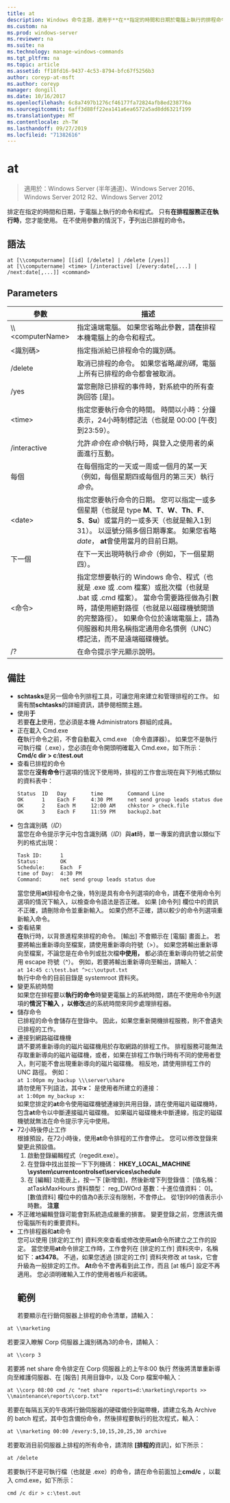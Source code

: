 ```yaml
---
title: at
description: Windows 命令主題，適用于**在**指定的時間和日期於電腦上執行的排程命令和程式。
ms.custom: na
ms.prod: windows-server
ms.reviewer: na
ms.suite: na
ms.technology: manage-windows-commands
ms.tgt_pltfrm: na
ms.topic: article
ms.assetid: ff18fd16-9437-4c53-8794-bfc67f5256b3
author: coreyp-at-msft
ms.author: coreyp
manager: dongill
ms.date: 10/16/2017
ms.openlocfilehash: 6c8a7497b1276cf46177fa72824afb8ed238776a
ms.sourcegitcommit: 6aff3d88ff22ea141a6ea6572a5ad8dd6321f199
ms.translationtype: MT
ms.contentlocale: zh-TW
ms.lasthandoff: 09/27/2019
ms.locfileid: "71382616"
---
```

# <a name="at"></a>at

>適用於：Windows Server (半年通道)、Windows Server 2016、Windows Server 2012 R2、Windows Server 2012

排定在指定的時間和日期，于電腦上執行的命令和程式。 只有**在排程服務正在執行時**，您才能使用。 在不使用參數的情況下，**于**列出已排程的命令。
## <a name="syntax"></a>語法
```
at [\\computername] [[id] [/delete] | /delete [/yes]]
at [\\computername] <time> [/interactive] [/every:date[,...] | /next:date[,...]] <command>
```
## <a name="parameters"></a>Parameters

|      參數       |                                                                                                                                                                                                               描述                                                                                                                                                                                                                |
|----------------------|------------------------------------------------------------------------------------------------------------------------------------------------------------------------------------------------------------------------------------------------------------------------------------------------------------------------------------------------------------------------------------------------------------------------------------------|
| \\\\\<computerName\> |                                                                                                                                                        指定遠端電腦。 如果您省略此參數，請**在**排程本機電腦上的命令和程式。                                                                                                                                                        |
|        \<識別碼\>        |                                                                                                                                                                                   指定指派給已排程命令的識別碼。                                                                                                                                                                                   |
|       /delete        |                                                                                                                                                                取消已排程的命令。 如果您省略*識別碼*，電腦上所有已排程的命令都會被取消。                                                                                                                                                                |
|         /yes         |                                                                                                                                                                               當您刪除已排程的事件時，對系統中的所有查詢回答 [是]。                                                                                                                                                                               |
|       \<time\>       |                                                                                                                                          指定您要執行命令的時間。 時間以小時：分鐘表示，24小時制標記法（也就是 00:00 [午夜] 到23:59）。                                                                                                                                          |
|     /interactive     |                                                                                                                                                                  允許*命令*在*命令*執行時，與登入之使用者的桌面進行互動。                                                                                                                                                                  |
|       每個        |                                                                                                                                                    在每個指定的一天或一周或一個月的某一天（例如，每個星期四或每個月的第三天）執行*命令*。                                                                                                                                                    |
|       \<date\>       |                                                  指定您要執行命令的日期。 您可以指定一或多個星期（也就是 type **M**、**T**、**W**、**Th**、**F**、**S**、**Su**）或當月的一或多天（也就是輸入1到31）。 以逗號分隔多個日期專案。 如果您省略*date*， **at**會使用當月的目前日期。                                                  |
|        下一個        |                                                                                                                                                                              在下一天出現時執行*命令*（例如，下一個星期四）。                                                                                                                                                                              |
|     \<命令\>      | 指定您想要執行的 Windows 命令、程式（也就是 .exe 或 .com 檔案）或批次檔（也就是 .bat 或 .cmd 檔案）。 當命令需要路徑做為引數時，請使用絕對路徑（也就是以磁碟機號開頭的完整路徑）。 如果命令位於遠端電腦上，請為伺服器和共用名稱指定通用命名慣例（UNC）標記法，而不是遠端磁碟機號。 |
|          /?          |                                                                                                                                                                                                   在命令提示字元顯示說明。                                                                                                                                                                                                   |

## <a name="remarks"></a>備註
- **schtasks**是另一個命令列排程工具，可讓您用來建立和管理排程的工作。 如需有關**schtasks**的詳細資訊，請參閱相關主題。
- 使用**于**  
  若要**在上**使用，您必須是本機 Administrators 群組的成員。
- 正在載入 Cmd.exe  
  **在**執行命令之前，不會自動載入 cmd.exe （命令直譯器）。 如果您不是執行可執行檔（.exe），您必須在命令開頭明確載入 Cmd.exe，如下所示： **Cmd/c dir > c:\test.out**
- 查看已排程的命令  
  當您在**沒有命令**行選項的情況下使用時，排程的工作會出現在與下列格式類似的資料表中：
  ```
  Status  ID   Day        time        Command Line
  OK      1    Each F     4:30 PM     net send group leads status due
  OK      2    Each M     12:00 AM    chkstor > check.file
  OK      3    Each F     11:59 PM    backup2.bat
  ```
- 包含識別碼（*ID*）  
  當您在命令提示字元中包含識別碼（*ID*）與**at**時，單一專案的資訊會以類似下列的格式出現：  
  ```
  Task ID:      1
  Status:       OK
  Schedule:     Each  F
  time of Day:  4:30 PM
  Command:      net send group leads status due
  ```
  當您使用**at**排程命令之後，特別是具有命令列選項的命令，請**在**不使用命令列選項的情況下輸入，以檢查命令語法是否正確。 如果 [命令列] 欄位中的資訊不正確，請刪除命令並重新輸入。 如果仍然不正確，請以較少的命令列選項重新輸入命令。
- 查看結果  
  **在**執行時，以背景進程來排程的命令。 [輸出] 不會顯示在 [電腦] 畫面上。 若要將輸出重新導向至檔案，請使用重新導向符號（>）。 如果您將輸出重新導向至檔案，不論您是在命令列或批次檔**中使用，** 都必須在重新導向符號之前使用 escape 符號（^）。 例如，若要將輸出重新導向至輸出，請輸入：  
  `at 14:45 c:\test.bat ^>c:\output.txt`  
  執行中命令的目前目錄是 systemroot 資料夾。
- 變更系統時間  
  如果您在排程要以**執行的命令**時變更電腦上的系統時間，請在不使用命令列選項的**情況下輸入** **，以修改**過的系統時間來同步處理排程器。
- 儲存命令  
  已排程的命令會儲存在登錄中。 因此，如果您重新開機排程服務，則不會遺失已排程的工作。
- 連接到網路磁碟機機  
  請不要將重新導向的磁片磁碟機用於存取網路的排程工作。 排程服務可能無法存取重新導向的磁片磁碟機，或者，如果在排程工作執行時有不同的使用者登入，則可能不會出現重新導向的磁片磁碟機。 相反地，請使用排程工作的 UNC 路徑。 例如：  
  `at 1:00pm my_backup \\\server\share`  
  請勿使用下列語法，其中**x：** 是使用者所建立的連接：  
  `at 1:00pm my_backup x:`  
  如果您排定的**at**命令使用磁碟機號連線到共用目錄，請在使用磁片磁碟機時，包含**at**命令以中斷連接磁片磁碟機。 如果磁片磁碟機未中斷連線，指定的磁碟機號就無法在命令提示字元中使用。
- 72小時後停止工作  
  根據預設，在72小時後，使用**at**命令排程的工作會停止。 您可以修改登錄來變更此預設值。
  1.  啟動登錄編輯程式（regedit.exe）。
  2.  在登錄中找出並按一下下列機碼： **HKEY_LOCAL_MACHINE \system\currentcontrolset\services\schedule**
  3.  在 [編輯] 功能表上，按一下 [新增值]，然後新增下列登錄值： [值名稱： atTaskMaxHours 資料類型： reg_DWOrd 基數：十進位值資料： 0]。 [數值資料] 欄位中的值為0表示沒有限制，不會停止。 從1到99的值表示小時數。
  **注意**
- 不正確地編輯登錄可能會對系統造成嚴重的損害。 變更登錄之前，您應該先備份電腦所有的重要資料。
- 工作排程器和**at**命令  
  您可以使用 [排定的工作] 資料夾來查看或修改使用**at**命令所建立之工作的設定。 當您使用**at**命令排定工作時，工作會列在 [排定的工作] 資料夾中，名稱如下：**at3478**。 不過，如果您透過 [排定的工作] 資料夾修改 at task，它會升級為一般排定的工作。 **At**命令不會再看到此工作，而且 [at 帳戶] 設定不再適用。 您必須明確輸入工作的使用者帳戶和密碼。
  ## <a name="examples"></a>範例
  若要顯示在行銷伺服器上排程的命令清單，請輸入：

`at \\marketing`

若要深入瞭解 Corp 伺服器上識別碼為3的命令，請輸入：

`at \\corp 3`

若要將 net share 命令排定在 Corp 伺服器上的上午8:00 執行 然後將清單重新導向至維護伺服器、在 [報告] 共用目錄中，以及 Corp 檔案中輸入：

`at \\corp 08:00 cmd /c "net share reports=d:\marketing\reports >> \\maintenance\reports\corp.txt"`

若要在每隔五天的午夜將行銷伺服器的硬碟備份到磁帶機，請建立名為 Archive 的 batch 程式，其中包含備份命令，然後排程要執行的批次程式，輸入：

`at \\marketing 00:00 /every:5,10,15,20,25,30 archive`

若要取消目前伺服器上排程的所有命令，請清除 **[排程的**資訊]，如下所示：

`at /delete`

若要執行不是可執行檔（也就是 .exe）的命令，請在命令前面加上**cmd/c** ，以載入 cmd.exe，如下所示：

`cmd /c dir > c:\test.out`
